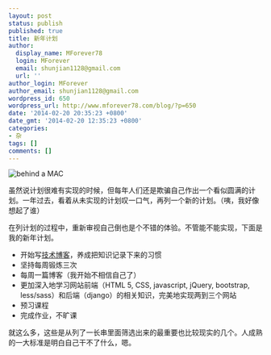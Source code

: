 ```yaml
---
layout: post
status: publish
published: true
title: 新年计划
author:
  display_name: MForever78
  login: MForever
  email: shunjian1128@gmail.com
  url: ''
author_login: MForever
author_email: shunjian1128@gmail.com
wordpress_id: 650
wordpress_url: http://www.mforever78.com/blog/?p=650
date: '2014-02-20 20:35:23 +0800'
date_gmt: '2014-02-20 12:35:23 +0800'
categories:
- 杂
tags: []
comments: []
---
```

<p><img src="http://mforever78.qiniudn.com/behind_a_MAC_tn.jpg" alt="behind a MAC" /></p>
<p>虽然说计划很难有实现的时候，但每年人们还是欺骗自己作出一个看似圆满的计划。一年过去，看着从未实现的计划叹一口气，再列一个新的计划。（咦，我好像想起了谁）</p>
<p>在列计划的过程中，重新审视自己倒也是个不错的体验。不管能不能实现，下面是我的新年计划。</p>
<ul>
<li>开始写<a href="http://MForever78.github.io">技术博客</a>，养成把知识记录下来的习惯</li>
<li>坚持每周锻炼三次</li>
<li>每周一篇博客（我开始不相信自己了）</li>
<li>更加深入地学习网站前端（HTML 5, CSS, javascript, jQuery, bootstrap, less/sass）和后端（django）的相关知识，完美地实现两到三个网站</li>
<li>预习课程</li>
<li>完成作业，不旷课</li>
</ul>
<p>就这么多，这些是从列了一长串里面筛选出来的最重要也比较现实的几个。人成熟的一大标准是明白自己干不了什么，嗯。</p>
